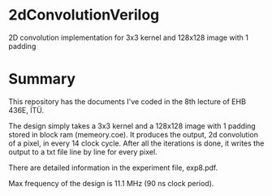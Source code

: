 # 2dConvolutionVerilog
2D convolution implementation for 3x3 kernel and 128x128 image with 1 padding

# Summary
This repository has the documents I've coded in the 8th lecture of EHB 436E, İTÜ.

The design simply takes a 3x3 kernel and a 128x128 image with 1 padding stored in block ram (memeory.coe). It produces the output, 2d convolution of a pixel, in every 14 clock cycle. After all the iterations is done, it writes the output to a txt file line by line for every pixel. 

There are detailed information in the experiment file, exp8.pdf.

Max frequency of the design is 11.1 MHz (90 ns clock period).
